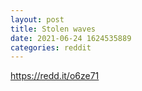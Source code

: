 ```yaml
--- 
layout: post 
title: Stolen waves 
date: 2021-06-24 1624535889 
categories: reddit 
--- 
```

https://redd.it/o6ze71